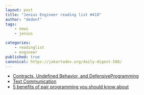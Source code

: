 ```yaml
---
layout: post
title: "Jenius Engineer reading list #418"
author: "dedenf"
tags:
    - news
    - jenius

categories:
    - readinglist
    - engineer
published: true
canonical: https://jakartadev.org/daily-digest-588/
---
```


- [Contracts, Undefined Behavior, and DefensiveProgramming](http://www.open-std.org/jtc1/sc22/wg21/docs/papers/2019/p1743r0.pdf)
- [Text Communication](https://write.as/matt/text-communication)
- [5 benefits of pair programming you should know about](https://geshan.com.np/blog/2020/06/pair-programming-benefits-for-your-team/)
